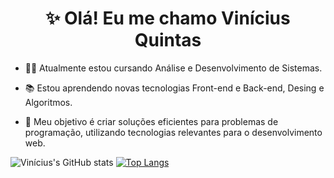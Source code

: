 <div align="center">
  <h1>✨ Olá! Eu me chamo Vinícius Quintas </h1>
</div>

* 👨‍💻 Atualmente estou cursando Análise e Desenvolvimento de Sistemas.

* 📚 Estou aprendendo novas tecnologias Front-end e Back-end, Desing e Algoritmos. 

* 🎯 Meu objetivo é criar soluções eficientes para problemas de programação, utilizando tecnologias relevantes para o desenvolvimento web.

![Vinícius's GitHub stats](https://github-readme-stats.vercel.app/api?username=ViniciusQuintas&hide=contribs&show_icons=true&theme=material-palenight) [![Top Langs](https://github-readme-stats.vercel.app/api/top-langs/?username=ViniciusQuintas&layout=compact&theme=material-palenight)](https://github.com/ViniciusQuintas/github-readme-stats)
